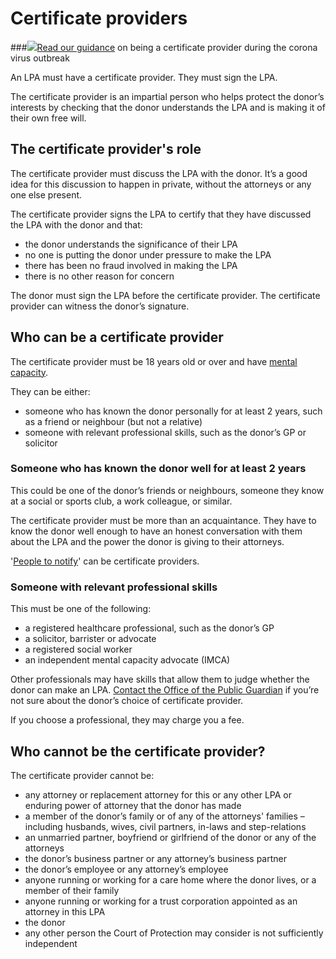 # Certificate providers

###![](https://github.com/ministryofjustice/opg-lpa/blob/master/service-front/public/assets/v2/images/icons/icon-information-2x.png)[Read our guidance](https://www.gov.uk/guidance/making-and-registering-an-lpa-during-the-coronavirus-outbreak#the-certificate-provider-and-donor-conversation) on being a certificate provider during the corona virus outbreak



An LPA must have a certificate provider. They must sign the LPA.

The certificate provider is an impartial person who helps protect the donor’s interests by checking that the donor understands the LPA and is making it of their own free will.

## The certificate provider's role

The certificate provider must discuss the LPA with the donor. It’s a good idea for this discussion to happen in private, without the attorneys or any one else present.

The certificate provider signs the LPA to certify that they have discussed the LPA with the donor and that:

* the donor understands the significance of their LPA
* no one is putting the donor under pressure to make the LPA
* there has been no fraud involved in making the LPA
* there is no other reason for concern

The donor must sign the LPA before the certificate provider. The certificate provider can witness the donor’s signature.

## Who can be a certificate provider

The certificate provider must be 18 years old or over and have [mental capacity](/help/#topic-mental-capacity).

They can be either:

* someone who has known the donor personally for at least 2 years, such as a friend or neighbour (but not a relative)
* someone with relevant professional skills, such as the donor’s GP or solicitor

### Someone who has known the donor well for at least 2 years

This could be one of the donor’s friends or neighbours, someone they know at a social or sports club, a work colleague, or similar.

The certificate provider must be more than an acquaintance. They have to know the donor well enough to have an honest conversation with them about the LPA and the power the donor is giving to their attorneys.

'[People to notify](/help/#topic-people-to-notify)' can be certificate providers.

### Someone with relevant professional skills

This must be one of the following:

* a registered healthcare professional, such as the donor’s GP
* a solicitor, barrister or advocate
* a registered social worker
* an independent mental capacity advocate (IMCA)

Other professionals may have skills that allow them to judge whether the donor can make an LPA. [Contact the Office of the Public Guardian](/contact) if you’re not sure about the donor’s choice of certificate provider.

If you choose a professional, they may charge you a fee.

## Who cannot be the certificate provider?

The certificate provider cannot be:

* any attorney or replacement attorney for this or any other LPA or enduring power of attorney that the donor has made
* a member of the donor’s family or of any of the attorneys' families – including husbands, wives, civil partners, in-laws and step-relations
* an unmarried partner, boyfriend or girlfriend of the donor or any of the attorneys
* the donor’s business partner or any attorney’s business partner
* the donor’s employee or any attorney’s employee
* anyone running or working for a care home where the donor lives, or a member of their family
* anyone running or working for a trust corporation appointed as an attorney in this LPA
* the donor
* any other person the Court of Protection may consider is not sufficiently independent

